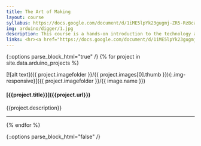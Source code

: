 ```yaml
---
title: The Art of Making
layout: course
syllabus: https://docs.google.com/document/d/1iME5lpYk23gugmj-ZR5-RzBcaOKsVtZB7jOqLTAwX4U/edit?usp=sharing
img: arduino/digger/1.jpg
description: This course is a hands-on introduction to the technology and mindsets of making. Projects will introduce students to coding, engineering, and design thinking by leveraging tools like Arduinos, 3D printers, laser cutters, and more. Wearable tech, 3D printed boats, line-following robots, and electronic music instruments are just a few examples of potential projects created in this course.
links: <hr><a href="https://docs.google.com/document/d/1iME5lpYk23gugmj-ZR5-RzBcaOKsVtZB7jOqLTAwX4U/edit?usp=sharing"> Syllabus</a>
---
```


{::options parse_block_html="true" /}
{% for project in site.data.arduino_projects %}
<div class="clearfix headerText">
<div class="col-md-3 gallery">
[![alt text]({{ project.imagefolder }}/{{ project.images[0].thumb }}){:.img-responsive}]({{ project.imagefolder }}/{{ image.name }})
</div>
<div class="col-md-9">
<h4>[{{project.title}}]({{project.url}})</h4>
<p>{{project.description}}</p>
</div>
</div>
<hr>
{% endfor %}

{::options parse_block_html="false" /}
